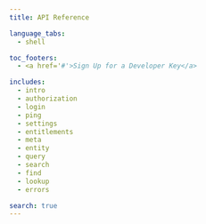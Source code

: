 ```yaml
---
title: API Reference

language_tabs:
  - shell

toc_footers:
  - <a href='#'>Sign Up for a Developer Key</a>

includes:
  - intro
  - authorization
  - login
  - ping
  - settings
  - entitlements
  - meta
  - entity
  - query
  - search
  - find
  - lookup
  - errors

search: true
---
```

